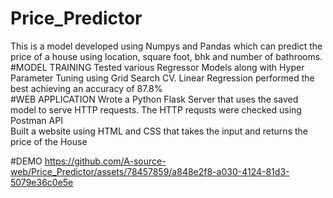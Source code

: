 # Price_Predictor
This is a model developed using Numpys and Pandas which can predict the price of a house using location, square foot,
bhk and number of bathrooms.<br>
#MODEL TRAINING
Tested various Regressor Models along with Hyper Parameter Tuning using Grid Search CV. Linear Regression performed the best achieving an accuracy of 87.8%<br>
#WEB APPLICATION
Wrote a Python Flask Server that uses the saved model to serve HTTP requests. The HTTP requsts were checked using Postman API<BR>
Built a website using HTML and CSS that takes the input and returns the price of the House<br>

#DEMO
https://github.com/A-source-web/Price_Predictor/assets/78457859/a848e2f8-a030-4124-81d3-5079e36c0e5e

